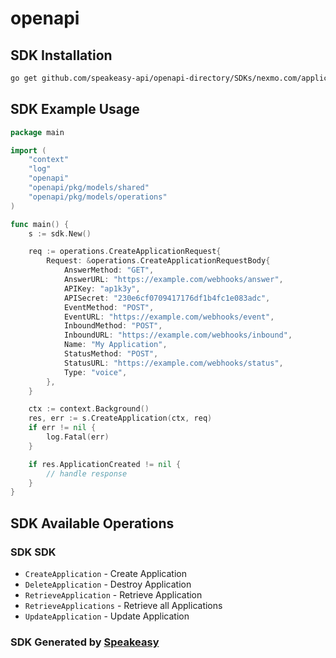 # openapi

<!-- Start SDK Installation -->
## SDK Installation

```bash
go get github.com/speakeasy-api/openapi-directory/SDKs/nexmo.com/application/1.0.2/go
```
<!-- End SDK Installation -->

## SDK Example Usage
<!-- Start SDK Example Usage -->
```go
package main

import (
    "context"
    "log"
    "openapi"
    "openapi/pkg/models/shared"
    "openapi/pkg/models/operations"
)

func main() {
    s := sdk.New()

    req := operations.CreateApplicationRequest{
        Request: &operations.CreateApplicationRequestBody{
            AnswerMethod: "GET",
            AnswerURL: "https://example.com/webhooks/answer",
            APIKey: "ap1k3y",
            APISecret: "230e6cf0709417176df1b4fc1e083adc",
            EventMethod: "POST",
            EventURL: "https://example.com/webhooks/event",
            InboundMethod: "POST",
            InboundURL: "https://example.com/webhooks/inbound",
            Name: "My Application",
            StatusMethod: "POST",
            StatusURL: "https://example.com/webhooks/status",
            Type: "voice",
        },
    }

    ctx := context.Background()
    res, err := s.CreateApplication(ctx, req)
    if err != nil {
        log.Fatal(err)
    }

    if res.ApplicationCreated != nil {
        // handle response
    }
}
```
<!-- End SDK Example Usage -->

<!-- Start SDK Available Operations -->
## SDK Available Operations

### SDK SDK

* `CreateApplication` - Create Application
* `DeleteApplication` - Destroy Application
* `RetrieveApplication` - Retrieve Application
* `RetrieveApplications` - Retrieve all Applications
* `UpdateApplication` - Update Application
<!-- End SDK Available Operations -->

### SDK Generated by [Speakeasy](https://docs.speakeasyapi.dev/docs/using-speakeasy/client-sdks)
